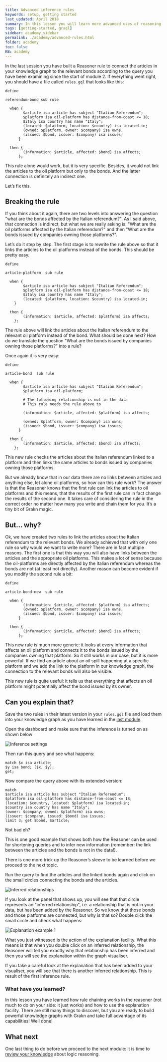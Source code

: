 ```yaml
---
title: Advanced inference rules
keywords: setup, getting started
last_updated: April 2018
summary: In this lesson you will learn more advanced uses of reasoning and how to chain inference rules.
tags: [getting-started, graql]
sidebar: academy_sidebar
permalink: ./academy/advanced-rules.html
folder: academy
toc: false
KB: academy
---
```


In the last session you have built a Reasoner rule to connect the articles in your knowledge graph to the relevant bonds according to the query you have been examining since the start of module 2. If everything went right, you should have a file called `rules.gql` that looks like this:

```graql
define

referendum-bond sub rule

  when {
        $article isa article has subject "Italian Referendum";
        $platform isa oil-platform has distance-from-coast <= 18;
        $italy isa country has name "Italy";
        (located: $platform, location: $country) isa located-in;
        (owned: $platform, owner: $company) isa owns;
        (issued: $bond, issuer: $company) isa issues;
      }

  then {
        (information: $article, affected: $bond) isa affects;
      };
```

This rule alone would work, but it is very specific. Besides, it would not link the articles to the oil platform but only to the bonds. And the latter connection is definitely an indirect one.

Let’s fix this.

## Breaking the rule
If you think about it again, there are two levels into answering the question "what are the bonds affected by the Italian referendum?". As I said above, that connection is indirect, but what we are really asking is: "What are the oil platforms affected by the Italian referendum?" and then "What are the bonds issued by companies owning those platforms?".

Let’s do it step by step. The first stage is to rewrite the rule above so that it links the articles to the oil platforms instead of the bonds. This should be pretty easy.

```graql
define

article-platform  sub rule

  when {
        $article isa article has subject "Italian Referendum";
        $platform isa oil-platform has distance-from-coast <= 18;
        $italy isa country has name "Italy";
        (located: $platform, location: $country) isa located-in;
    }

  then {
        (information: $article, affected: $platform) isa affects;
    };
```

The rule above will link the articles about the Italian referendum to the relevant oil platform instead of the bond. What should be done next? How do we translate the question "What are the bonds issued by companies owning those platforms?" into a rule?

Once again it is very easy:

```graql
define

article-bond  sub rule

  when {
        $article isa article has subject "Italian Referendum";
        $platform isa oil-platform;

        # The following relationship is not in the data
        # This rule needs the rule above to

        (information: $article, affected: $platform) isa affects;

        (owned: $platform, owner: $company) isa owns;
        (issued: $bond, issuer: $company) isa issues;
      }

  then {
        (information: $article, affected: $bond) isa affects;
    };
```

This new rule checks the articles about the Italian referendum linked to a platform and then links the same articles to bonds issued by companies owning those platforms.

But we already know that in our data there are no links between articles and anything else, let alone oil platforms, so how can this rule work? The answer is that the Reasoner knows that the first rule can link the articles to oil platforms and this means, that the results of the first rule can in fact change the results of the second one. It takes care of considering the rule in the correct order no matter how many you write and chain them for you. It’s a tiny bit of Grakn magic.


## But… why?
Ok, we have created two rules to link the articles about the Italian referendum to the relevant bonds. We already achieved that with only one rule so why would we want to write more?
There are in fact multiple reasons. The first one is that this way you will also have links between the articles and the appropriate oil platforms. This makes a lot of sense because the oil-platforms are directly affected by the Italian referendum whereas the bonds are not (at least not directly). 
Another reason can become evident if you modify the second rule a bit:

```graql
define

article-bond-new  sub rule

  when {
        (information: $article, affected: $platform) isa affects;
        (owned: $platform, owner: $company) isa owns;
        (issued: $bond, issuer: $company) isa issues;
      }

  then {
        (information: $article, affected: $bond) isa affects;
      };
```

This new rule is much more generic: it looks at every information that affects an oil platform and connects it to the bonds issued by the companies owning that platform. So it still works in our case, but it is more powerful. If we find an article about an oil spill happening at a specific platform and we add the link to the platform in our knowledge graph, the connection to the relevant bonds will also be visible.

This new rule is quite useful: it tells us that everything that affects an oil platform might potentially affect the bond issued by its owner.


## Can you explain that?
Save the two rules in their latest version in your `rules.gql` file and load them into your knowledge graph as you have learned in the [last module](./loading-files.html).

Open the dashboard and make sure that the inference is turned on as shown below

  ![Inference settings](/images/academy/5-reasoner/inference-settings.png)

Then run this query and see what happens:

```graql
match $x isa article;
$y isa bond; ($x, $y);
get;
```

Now compare the query above with its extended version:

```graql
match
$article isa article has subject "Italian Referendum";
$platform isa oil-platform has distance-from-coast <= 18;
(location: $country, located: $platform) isa located-in;
$country isa country has name "Italy";
(owner: $company, owned: $platform) isa owns;
(issuer: $company, issued: $bond) isa issues;
limit 3; get $bond, $article;
```

Not bad eh?

This is one good example that shows both how the Reasoner can be used for shortening queries and to infer new information (remember: the link between the articles and the bonds is not in the data!).

There is one more trick up the Reasoner’s sleeve to be learned before we proceed to the next topic.

Run the query to find the articles and the linked bonds again and click on the small circles connecting the bonds and the articles.

  ![Inferred relationships](/images/academy/5-reasoner/inferred-relationships.png)

If you look at the panel that shows up, you will see that that circle represents an "inferred relationship", i.e. a relationship that is not in your data, but has been added by the Reasoner.
So we know that those bonds and those platforms are connected, but why is that so? Double click the small circle and check what happens:

  ![Explanation example 1](/images/academy/5-reasoner/bond-explanation.png)

What you just witnessed is the action of the explanation facility. What this means is that when you double click on an inferred relationship, the Reasoner will tell you exactly why that relationship has been inferred and then you will see the explanation within the graph visualiser.

If you take a careful look at the explanation that has been added to your visualiser, you will see that there is another inferred relationship. This is result of the first inference rule.


### What have you learned?
In this lesson you have learned how rule chaining works in the reasoner (not much to do on your side: it just works) and how to use the explanation facility. There are still many things to discover, but you are ready to build powerful knowledge graphs with Grakn and take full advantage of its capabilities! Well done!

## What next
One last thing to do before we proceed to the next module: it is time to [review your knowledge](./reasoner-review.html) about logic reasoning.

